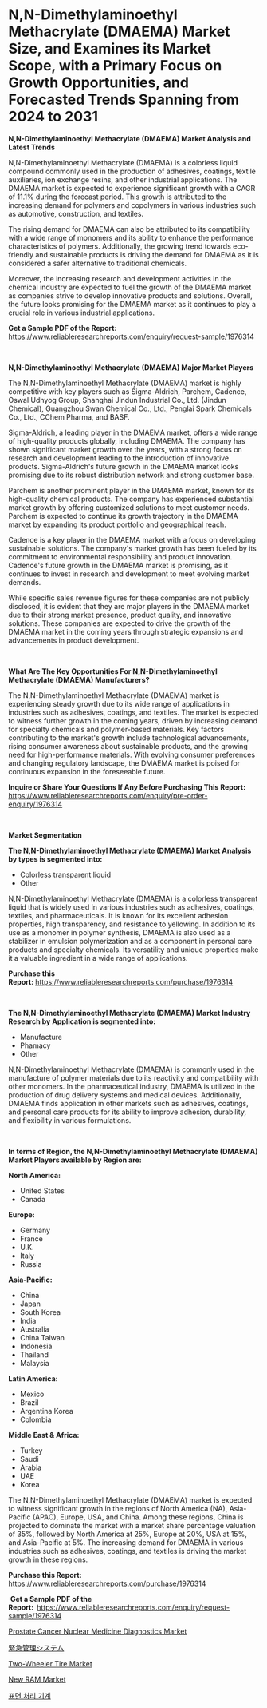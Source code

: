 <p><h1>N,N-Dimethylaminoethyl Methacrylate (DMAEMA) Market Size, and Examines its Market Scope, with a Primary Focus on Growth Opportunities, and Forecasted Trends Spanning from 2024 to 2031</h1></p><p><strong>N,N-Dimethylaminoethyl Methacrylate (DMAEMA) Market Analysis and Latest Trends</strong></p>
<p><p>N,N-Dimethylaminoethyl Methacrylate (DMAEMA) is a colorless liquid compound commonly used in the production of adhesives, coatings, textile auxiliaries, ion exchange resins, and other industrial applications. The DMAEMA market is expected to experience significant growth with a CAGR of 11.1% during the forecast period. This growth is attributed to the increasing demand for polymers and copolymers in various industries such as automotive, construction, and textiles.</p><p>The rising demand for DMAEMA can also be attributed to its compatibility with a wide range of monomers and its ability to enhance the performance characteristics of polymers. Additionally, the growing trend towards eco-friendly and sustainable products is driving the demand for DMAEMA as it is considered a safer alternative to traditional chemicals.</p><p>Moreover, the increasing research and development activities in the chemical industry are expected to fuel the growth of the DMAEMA market as companies strive to develop innovative products and solutions. Overall, the future looks promising for the DMAEMA market as it continues to play a crucial role in various industrial applications.</p></p>
<p><strong>Get a Sample PDF of the Report:&nbsp;</strong> <a href="https://www.reliableresearchreports.com/enquiry/request-sample/1976314">https://www.reliableresearchreports.com/enquiry/request-sample/1976314</a></p>
<p>&nbsp;</p>
<p><strong>N,N-Dimethylaminoethyl Methacrylate (DMAEMA) Major Market Players</strong></p>
<p><p>The N,N-Dimethylaminoethyl Methacrylate (DMAEMA) market is highly competitive with key players such as Sigma-Aldrich, Parchem, Cadence, Oswal Udhyog Group, Shanghai Jindun Industrial Co., Ltd. (Jindun Chemical), Guangzhou Swan Chemical Co., Ltd., Penglai Spark Chemicals Co., Ltd., CChem Pharma, and BASF.</p><p>Sigma-Aldrich, a leading player in the DMAEMA market, offers a wide range of high-quality products globally, including DMAEMA. The company has shown significant market growth over the years, with a strong focus on research and development leading to the introduction of innovative products. Sigma-Aldrich's future growth in the DMAEMA market looks promising due to its robust distribution network and strong customer base.</p><p>Parchem is another prominent player in the DMAEMA market, known for its high-quality chemical products. The company has experienced substantial market growth by offering customized solutions to meet customer needs. Parchem is expected to continue its growth trajectory in the DMAEMA market by expanding its product portfolio and geographical reach.</p><p>Cadence is a key player in the DMAEMA market with a focus on developing sustainable solutions. The company's market growth has been fueled by its commitment to environmental responsibility and product innovation. Cadence's future growth in the DMAEMA market is promising, as it continues to invest in research and development to meet evolving market demands.</p><p>While specific sales revenue figures for these companies are not publicly disclosed, it is evident that they are major players in the DMAEMA market due to their strong market presence, product quality, and innovative solutions. These companies are expected to drive the growth of the DMAEMA market in the coming years through strategic expansions and advancements in product development.</p></p>
<p>&nbsp;</p>
<p><strong>What Are The Key Opportunities For N,N-Dimethylaminoethyl Methacrylate (DMAEMA) Manufacturers?</strong></p>
<p><p>The N,N-Dimethylaminoethyl Methacrylate (DMAEMA) market is experiencing steady growth due to its wide range of applications in industries such as adhesives, coatings, and textiles. The market is expected to witness further growth in the coming years, driven by increasing demand for specialty chemicals and polymer-based materials. Key factors contributing to the market's growth include technological advancements, rising consumer awareness about sustainable products, and the growing need for high-performance materials. With evolving consumer preferences and changing regulatory landscape, the DMAEMA market is poised for continuous expansion in the foreseeable future.</p></p>
<p><strong>Inquire or Share Your Questions If Any Before Purchasing This Report:</strong> <a href="https://www.reliableresearchreports.com/enquiry/pre-order-enquiry/1976314">https://www.reliableresearchreports.com/enquiry/pre-order-enquiry/1976314</a></p>
<p>&nbsp;</p>
<p><strong>Market Segmentation</strong></p>
<p><strong>The N,N-Dimethylaminoethyl Methacrylate (DMAEMA) Market Analysis by types is segmented into:</strong></p>
<p><ul><li>Colorless transparent liquid</li><li>Other</li></ul></p>
<p><p>N,N-Dimethylaminoethyl Methacrylate (DMAEMA) is a colorless transparent liquid that is widely used in various industries such as adhesives, coatings, textiles, and pharmaceuticals. It is known for its excellent adhesion properties, high transparency, and resistance to yellowing. In addition to its use as a monomer in polymer synthesis, DMAEMA is also used as a stabilizer in emulsion polymerization and as a component in personal care products and specialty chemicals. Its versatility and unique properties make it a valuable ingredient in a wide range of applications.</p></p>
<p><strong>Purchase this Report:&nbsp;</strong><a href="https://www.reliableresearchreports.com/purchase/1976314">https://www.reliableresearchreports.com/purchase/1976314</a></p>
<p>&nbsp;</p>
<p><strong>The N,N-Dimethylaminoethyl Methacrylate (DMAEMA) Market Industry Research by Application is segmented into:</strong></p>
<p><ul><li>Manufacture</li><li>Phamacy</li><li>Other</li></ul></p>
<p><p>N,N-Dimethylaminoethyl Methacrylate (DMAEMA) is commonly used in the manufacture of polymer materials due to its reactivity and compatibility with other monomers. In the pharmaceutical industry, DMAEMA is utilized in the production of drug delivery systems and medical devices. Additionally, DMAEMA finds application in other markets such as adhesives, coatings, and personal care products for its ability to improve adhesion, durability, and flexibility in various formulations.</p></p>
<p>&nbsp;</p>
<p><strong>In terms of Region, the N,N-Dimethylaminoethyl Methacrylate (DMAEMA) Market Players available by Region are:</strong></p>
<p>
    <p> <strong> North America: </strong>
        <ul>
            <li>United States</li>
            <li>Canada</li>
        </ul>
        </p> 
    <p> <strong> Europe: </strong>
        <ul>
            <li>Germany</li>
            <li>France</li>
            <li>U.K.</li>
            <li>Italy</li>
            <li>Russia</li>
        </ul>
        </p> 
    <p> <strong> Asia-Pacific: </strong>
        <ul>
            <li>China</li>
            <li>Japan</li>
            <li>South Korea</li>
            <li>India</li>
            <li>Australia</li>
            <li>China Taiwan</li>
            <li>Indonesia</li>
            <li>Thailand</li>
            <li>Malaysia</li>
        </ul>
        </p> 
    <p> <strong> Latin America: </strong>
        <ul>
            <li>Mexico</li>
            <li>Brazil</li>
            <li>Argentina Korea</li>
            <li>Colombia</li>
        </ul>
        </p> 
    <p> <strong> Middle East & Africa: </strong>
        <ul>
            <li>Turkey</li>
            <li>Saudi</li>
            <li>Arabia</li>
            <li>UAE</li>
            <li>Korea</li>
        </ul>
    </p>
    </p>
<p><p>The N,N-Dimethylaminoethyl Methacrylate (DMAEMA) market is expected to witness significant growth in the regions of North America (NA), Asia-Pacific (APAC), Europe, USA, and China. Among these regions, China is projected to dominate the market with a market share percentage valuation of 35%, followed by North America at 25%, Europe at 20%, USA at 15%, and Asia-Pacific at 5%. The increasing demand for DMAEMA in various industries such as adhesives, coatings, and textiles is driving the market growth in these regions.</p></p>
<p><strong>Purchase this Report: </strong><a href="https://www.reliableresearchreports.com/purchase/1976314">https://www.reliableresearchreports.com/purchase/1976314</a></p>
<p>&nbsp;<strong>Get a Sample PDF of the Report:&nbsp;&nbsp;</strong><a href="https://www.reliableresearchreports.com/enquiry/request-sample/1976314">https://www.reliableresearchreports.com/enquiry/request-sample/1976314</a></p>
<p><strong></strong></p>
<p><p><a href="https://invited-way-688.notion.site/Prostate-Cancer-Nuclear-Medicine-Diagnostics-Market-Research-Report-Unlocks-Analysis-on-the-Market-F-6ef59ab5386843b09e0f0fc00db60c9f">Prostate Cancer Nuclear Medicine Diagnostics Market</a></p><p><a href="https://medium.com/@fatimaklein1922/%E7%B7%8A%E6%80%A5%E5%AF%BE%E7%AD%96%E3%82%B7%E3%82%B9%E3%83%86%E3%83%A0%E5%B8%82%E5%A0%B4%E8%A6%8F%E6%A8%A1%E3%81%8C-%E4%B8%96%E7%95%8C%E3%81%AE%E6%A5%AD%E7%95%8C%E3%81%A7%E6%9C%80%E3%82%82%E5%8A%B9%E6%9E%9C%E7%9A%84%E3%81%AA%E3%83%9E%E3%83%BC%E3%82%B1%E3%83%86%E3%82%A3%E3%83%B3%E3%82%B0%E3%83%81%E3%83%A3%E3%83%8D%E3%83%AB%E3%82%92%E7%A4%BA%E3%81%97%E3%81%A6%E3%81%84%E3%81%BE%E3%81%99-04e6aaad8a73">緊急管理システム</a></p><p><a href="https://view.publitas.com/reportprime-1/global-two-wheeler-tire-market-by-types-applications-and-major-players-with-regional-growth-rate-analysis-and-development-situation-from-2024-to-2031/">Two-Wheeler Tire Market</a></p><p><a href="https://view.publitas.com/reportprime-1/new-ram-market-with-the-goal-of-estimating-the-market-size-and-future-growth-potential-of-various-market-segments-based-on-component-applications-end-user-and-region/">New RAM Market</a></p><p><a href="https://medium.com/@dinamoghazi/%ED%91%9C%EB%A9%B4-%EC%B2%98%EB%A6%AC-%EA%B8%B0%EA%B3%84-%EC%8B%9C%EC%9E%A5-%EA%B7%9C%EB%AA%A8-%EC%8B%9C%EC%9E%A5-%EC%A0%84%EB%A7%9D-%EB%B0%8F-%EC%8B%9C%EC%9E%A5-%EC%98%88%EC%B8%A1-2024-2031-070c097d577f">표면 처리 기계</a></p></p>